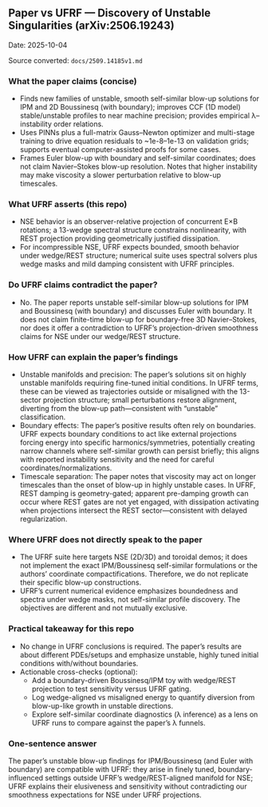 ## Paper vs UFRF — Discovery of Unstable Singularities (arXiv:2506.19243)

Date: 2025-10-04

Source converted: `docs/2509.14185v1.md`

### What the paper claims (concise)
- Finds new families of unstable, smooth self-similar blow-up solutions for IPM and 2D Boussinesq (with boundary); improves CCF (1D model) stable/unstable profiles to near machine precision; provides empirical λ–instability order relations.
- Uses PINNs plus a full-matrix Gauss–Newton optimizer and multi-stage training to drive equation residuals to ~1e-8–1e-13 on validation grids; supports eventual computer-assisted proofs for some cases.
- Frames Euler blow-up with boundary and self-similar coordinates; does not claim Navier–Stokes blow-up resolution. Notes that higher instability may make viscosity a slower perturbation relative to blow-up timescales.

### What UFRF asserts (this repo)
- NSE behavior is an observer-relative projection of concurrent E×B rotations; a 13-wedge spectral structure constrains nonlinearity, with REST projection providing geometrically justified dissipation.
- For incompressible NSE, UFRF expects bounded, smooth behavior under wedge/REST structure; numerical suite uses spectral solvers plus wedge masks and mild damping consistent with UFRF principles.

### Do UFRF claims contradict the paper?
- No. The paper reports unstable self-similar blow-up solutions for IPM and Boussinesq (with boundary) and discusses Euler with boundary. It does not claim finite-time blow-up for boundary-free 3D Navier–Stokes, nor does it offer a contradiction to UFRF’s projection-driven smoothness claims for NSE under our wedge/REST structure.

### How UFRF can explain the paper’s findings
- Unstable manifolds and precision: The paper’s solutions sit on highly unstable manifolds requiring fine-tuned initial conditions. In UFRF terms, these can be viewed as trajectories outside or misaligned with the 13-sector projection structure; small perturbations restore alignment, diverting from the blow-up path—consistent with “unstable” classification.
- Boundary effects: The paper’s positive results often rely on boundaries. UFRF expects boundary conditions to act like external projections forcing energy into specific harmonics/symmetries, potentially creating narrow channels where self-similar growth can persist briefly; this aligns with reported instability sensitivity and the need for careful coordinates/normalizations.
- Timescale separation: The paper notes that viscosity may act on longer timescales than the onset of blow-up in highly unstable cases. In UFRF, REST damping is geometry-gated; apparent pre-damping growth can occur where REST gates are not yet engaged, with dissipation activating when projections intersect the REST sector—consistent with delayed regularization.

### Where UFRF does not directly speak to the paper
- The UFRF suite here targets NSE (2D/3D) and toroidal demos; it does not implement the exact IPM/Boussinesq self-similar formulations or the authors’ coordinate compactifications. Therefore, we do not replicate their specific blow-up constructions.
- UFRF’s current numerical evidence emphasizes boundedness and spectra under wedge masks, not self-similar profile discovery. The objectives are different and not mutually exclusive.

### Practical takeaway for this repo
- No change in UFRF conclusions is required. The paper’s results are about different PDEs/setups and emphasize unstable, highly tuned initial conditions with/without boundaries.
- Actionable cross-checks (optional):
  - Add a boundary-driven Boussinesq/IPM toy with wedge/REST projection to test sensitivity versus UFRF gating.
  - Log wedge-aligned vs misaligned energy to quantify diversion from blow-up-like growth in unstable directions.
  - Explore self-similar coordinate diagnostics (λ inference) as a lens on UFRF runs to compare against the paper’s λ funnels.

### One-sentence answer
The paper’s unstable blow-up findings for IPM/Boussinesq (and Euler with boundary) are compatible with UFRF: they arise in finely tuned, boundary-influenced settings outside UFRF’s wedge/REST-aligned manifold for NSE; UFRF explains their elusiveness and sensitivity without contradicting our smoothness expectations for NSE under UFRF projections.


